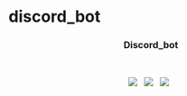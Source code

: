 # discord_bot

<h3 align="center"><b>Discord_bot</b></h3>
</br>
<p align="center">
<img src="https://img.shields.io/badge/Node-339933?style=for-the-badge&logo=Node.js&logoColor=white"></a> &nbsp
<img src="https://img.shields.io/badge/Discord-5865F2?style=for-the-badge&logo=Discord&logoColor=white"></a> &nbsp
<img src="https://img.shields.io/badge/Express-000000?style=for-the-badge&logo=Express&logoColor=white"></a> &nbsp
